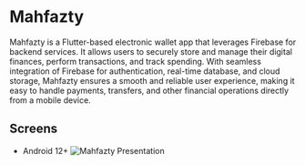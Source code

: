 # Mahfazty
Mahfazty is a Flutter-based electronic wallet app that leverages Firebase for backend services. It allows users to securely store and manage their digital finances, perform transactions, and track spending. With seamless integration of Firebase for authentication, real-time database, and cloud storage, Mahfazty ensures a smooth and reliable user experience, making it easy to handle payments, transfers, and other financial operations directly from a mobile device.

## Screens
- Android 12+
![Mahfazty Presentation](https://github.com/user-attachments/assets/e056225c-8593-40ae-b0fd-b40836128887)
